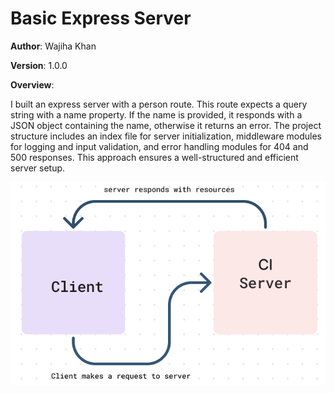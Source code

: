 # Basic Express Server

**Author**: Wajiha Khan

**Version**: 1.0.0

**Overview**:

I built an express server with a person route. This route expects a query string with a name property. If the name is provided, it responds with a JSON object containing the name, otherwise it returns an error. The project structure includes an index file for server initialization, middleware modules for logging and input validation, and error handling modules for 404 and 500 responses. This approach ensures a well-structured and efficient server setup.

![UML](UML.png)
